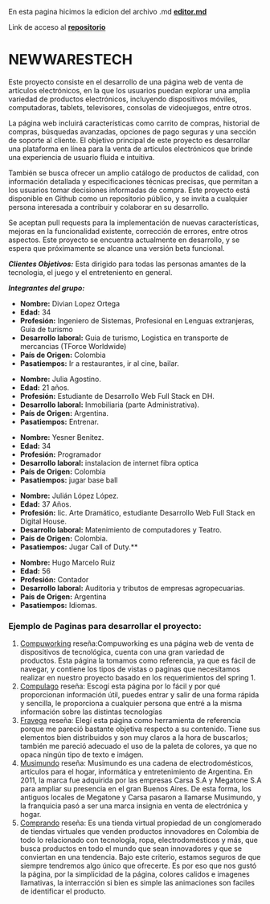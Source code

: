 En esta pagina hicimos la edicion del archivo .md [**editor.md**](https://pandao.github.io/editor.md/en.html "editor.md")

Link de acceso al [**repositorio**](https://github.com/divianl/grupo_9_newwarestech.git "repositorio")
# NEWWARESTECH
Este proyecto consiste en el desarrollo de una página web de venta de artículos electrónicos, en la que los usuarios puedan explorar una amplia variedad de productos electrónicos, incluyendo dispositivos móviles, computadoras, tablets, televisores, consolas de videojuegos, entre otros. 
<p>

La página web incluirá características como carrito de compras, historial de compras, búsquedas avanzadas, opciones de pago seguras y una sección de soporte al cliente. 
El objetivo principal de este proyecto es desarrollar una plataforma en línea para la venta de artículos electrónicos que brinde una experiencia de usuario fluida e intuitiva. 
<p>

También se busca ofrecer un amplio catálogo de productos de calidad, con información detallada y especificaciones técnicas precisas, que permitan a los usuarios tomar decisiones informadas de compra. 
Este proyecto está disponible en Github como un repositorio público, y se invita a cualquier persona interesada a contribuir y colaborar en su desarrollo. 
<p>

Se aceptan pull requests para la implementación de nuevas características, mejoras en la funcionalidad existente, corrección de errores, entre otros aspectos. 
Este proyecto se encuentra actualmente en desarrollo, y se espera que próximamente se alcance una versión beta funcional.

***Clientes Objetivos:*** Esta dirigido para todas las personas amantes de la tecnologia, el juego y el entreteniento en general. 

***Integrantes del grupo:***
- **Nombre:** Divian Lopez Ortega
- **Edad:** 34 
- **Profesión:** Ingeniero de Sistemas, Profesional en Lenguas extranjeras, Guia de turismo
- **Desarrollo laboral:** Guia de turismo, Logistica en transporte de mercancias (TForce Worldwide)
- **País de Origen:** Colombia
- **Pasatiempos:** Ir a restaurantes, ir al cine, bailar. 
<p>

- **Nombre:** Julia Agostino.
- **Edad:** 21 años.
- **Profesión:** Estudiante de Desarrollo Web Full Stack en DH.
- **Desarrollo laboral:** Inmobiliaria (parte Administrativa).
- **País de Origen:** Argentina.
- **Pasatiempos:** Entrenar.
<p>

- **Nombre:** Yesner Benitez.
- **Edad:** 34
- **Profesión:** Programador
- **Desarrollo laboral:** instalacion de internet fibra optica
- **País de Origen:** Colombia
- **Pasatiempos:** jugar base ball
<p>

- **Nombre:** Julián López López.
- **Edad:** 37 Años.
- **Profesión:** lic. Arte Dramático, estudiante Desarrollo Web Full Stack en Digital House.
- **Desarrollo laboral:** Matenimiento de computadores y Teatro. 
- **País de Origen:** Colombia.
- **Pasatiempos:** Jugar Call of Duty.**
<p>

- **Nombre:** Hugo Marcelo Ruiz 
- **Edad:** 56
- **Profesión:** Contador
- **Desarrollo laboral:** Auditoria y tributos de empresas agropecuarias.
- **País de Origen:** Argentina
- **Pasatiempos:** Idiomas.
<p>


### **Ejemplo de Paginas para desarrollar el proyecto:**
1. [Compuworking](https://www.computerworking.com.co/ "Compuworking")
    reseña:Compuworking es una página web de venta de dispositivos de tecnológica, cuenta con una gran variedad de productos. Esta página la tomamos como referencia, ya que es fácil de navegar, y contiene los tipos de vistas o paginas que necesitamos realizar en nuestro proyecto basado en los requerimientos del spring 1.
2. [Compulago](https://www.compulago.net/ "Compulago")
    reseña: Escogí esta página por lo fácil y por qué proporcionan información útil, puedes entrar y salir de una forma rápida y sencilla, le proporciona a cualquier persona que entré a la misma información sobre las distintas tecnologías 
3. [Fravega](https://www.fravega.com/ "Fravega")
    reseña: Elegí esta página como herramienta de referencia porque me pareció bastante objetiva respecto a su contenido. Tiene sus elementos bien distribuidos y son muy claros a la hora de buscarlos; también me pareció adecuado el uso de la paleta de colores, ya que no opaca ningún tipo de texto e imágen.
4. [Musimundo](https://www.musimundo.com/ "Musimundo")
    reseña: Musimundo es una cadena de electrodomésticos, artículos para el hogar, informática y entretenimiento de Argentina. En 2011, la marca fue adquirida por las empresas Carsa S.A y Megatone S.A para ampliar su presencia en el gran Buenos Aires. De esta forma, los antiguos locales de Megatone y Carsa pasaron a llamarse Musimundo, y la franquicia pasó a ser una marca insignia en venta de electrónica y hogar.
5. [Comprando](https://comprando.co/ "Comprando")
    reseña: Es una tienda virtual propiedad de un conglomerado de tiendas virtuales que venden productos innovadores en Colombia de todo lo relacionado con tecnología, ropa, electrodomésticos y más, que busca productos en todo el mundo que sean innovadores y que se conviertan en una tendencia. Bajo este criterio, estamos seguros de que siempre tendremos algo único que ofrecerte. Es por eso que nos gustó la página, por la simplicidad de la página, colores calidos e imagenes llamativas, la interracción si bien es simple las animaciones son faciles de identificar el producto.
